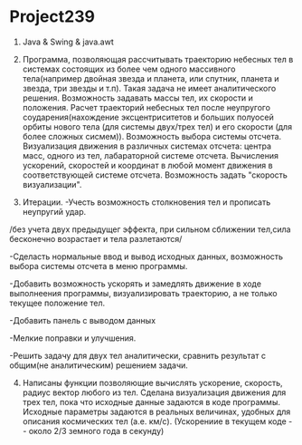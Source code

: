 # Project239
1. Java &amp; Swing &amp; java.awt 

2. Программа, позволяющая рассчитывать траекторию небесных тел в системах состоящих из более чем одного массивного 
тела(например двойная звезда и планета, или спутник, планета и звезда, три звезды и т.п). Такая задача не имеет аналитического решения. 
Возможность задавать массы тел, их скорости и положения.
Расчет траекторий небесных тел после неупругого соударения(нахождение эксцентриситетов и больших полуосей орбиты нового тела (для системы двух/трех тел)
и его скорости (для более сложных сисмем)).
Возможность выбора системы отсчета.
Визуализация движения в различных системах отсчета: центра масс, одного из тел, лабараторной системе отсчета.
Вычисления ускорений, скоростей и координат в любой момент движения в соответствующей системе отсчета.
Возможность задать "скорость визуализации".
  
3. Итерации.
-Учесть возможность столкновения тел и прописать неупругий удар.

/без учета двух предыдущег эффекта, при сильном сближении тел,сила бесконечно возрастает и тела разлетаются/

-Сделасть нормальные ввод и вывод исходных данных, возможность выбора системы отсчета в меню программы.

-Добавить возможность ускорять и замедлять движение в ходе выполнеения программы, визуализировать траекторию, а не только текущее положение тел.

-Добавить панель с выводом данных

-Мелкие поправки и улучшения.

-Решить задачу для двух тел аналитически, сравнить результат с общим(не аналитическим)  решением задачи.

4. Написаны функции позволяющие вычислять ускорение, скорость, радиус вектор любого из тел. Сделана визуализация движения для трех тел, пока что 
исходные данные задаются в коде программы. Исходные параметры задаются в реальных величинах, удобных для описания космических тел (а.е.  км/c).
(Ускорениие в текущем коде -- около 2/3 земного года в секунду)
